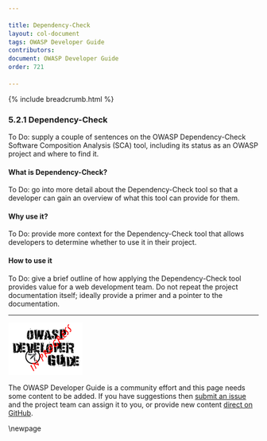 ```yaml
---

title: Dependency-Check
layout: col-document
tags: OWASP Developer Guide
contributors:
document: OWASP Developer Guide
order: 721

---
```


{% include breadcrumb.html %}

### 5.2.1 Dependency-Check

To Do: supply a couple of sentences on the OWASP Dependency-Check Software Composition Analysis (SCA) tool,
including its status as an OWASP project and where to find it.

#### What is Dependency-Check?

To Do: go into more detail about the Dependency-Check tool so that a developer
can gain an overview of what this tool can provide for them.

#### Why use it?

To Do: provide more context for the Dependency-Check tool that allows developers to determine
whether to use it in their project.

#### How to use it

To Do: give a brief outline of how applying the Dependency-Check tool provides value for a web development team.
Do not repeat the project documentation itself; ideally provide a primer and a pointer to the documentation.

----

![Developer Guide](../../assets/images/dg_wip.png "OWASP Developer Guide")

The OWASP Developer Guide is a community effort and this page needs some content to be added.
If you have suggestions then [submit an issue][issue070201] and the project team can assign it to you,
or provide new content [direct on GitHub][edit070201].

[issue070201]: https://github.com/OWASP/www-project-developer-guide/issues/new?labels=enhancement&template=request.md&title=Update:%2007-implementation/02-dependencies/01-dependency-check
[edit070201]: https://github.com/OWASP/www-project-developer-guide/blob/main/draft/07-implementation/02-dependencies/01-dependency-check.md

\newpage
